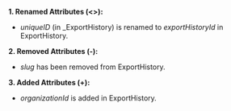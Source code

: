 **1. Renamed Attributes (<>):**

- *uniqueID* (in _ExportHistory) is renamed to *exportHistoryId* in ExportHistory.

**2. Removed Attributes (-):**

- *slug* has been removed from ExportHistory.

**3. Added Attributes (+):**

- *organizationId* is added in ExportHistory.
